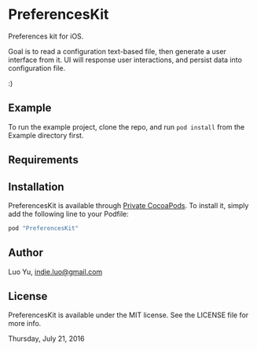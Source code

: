# PreferencesKit


Preferences kit for iOS.

Goal is to read a configuration text-based file, then generate a user interface from it. UI will response user interactions, and persist data into configuration file.

:)

## Example

To run the example project, clone the repo, and run `pod install` from the Example directory first.

## Requirements

## Installation

PreferencesKit is available through [Private CocoaPods](http://github.com/blodely/LYSpecs.git). To install
it, simply add the following line to your Podfile:

```ruby
pod "PreferencesKit"
```

## Author

Luo Yu, indie.luo@gmail.com

## License

PreferencesKit is available under the MIT license. See the LICENSE file for more info.



Thursday, July 21, 2016